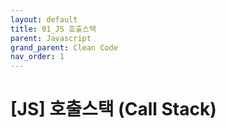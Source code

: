 ```yaml
---
layout: default
title: 01_JS 호출스택
parent: Javascript
grand_parent: Clean Code
nav_order: 1
---
```


# [JS] 호출스택 (Call Stack)


